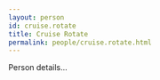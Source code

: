 ```yaml
---
layout: person
id: cruise.rotate
title: Cruise Rotate
permalink: people/cruise.rotate.html
---
```


Person details...